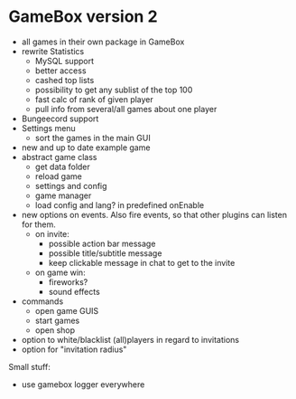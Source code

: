 # GameBox version 2

* all games in their own package in GameBox
* rewrite Statistics
  * MySQL support
  * better access
  * cashed top lists
  * possibility to get any sublist of the top 100
  * fast calc of rank of given player
  * pull info from several/all games about one player
* Bungeecord support
* Settings menu
  * sort the games in the main GUI
* new and up to date example game
* abstract game class
  * get data folder
  * reload game
  * settings and config
  * game manager
  * load config and lang? in predefined onEnable
* new options on events. Also fire events, so that other plugins can listen for them. 
  * on invite:
    * possible action bar message
    * possible title/subtitle message
    * keep clickable message in chat to get to the invite
  * on game win:
    * fireworks?
    * sound effects
* commands
  * open game GUIS
  * start games
  * open shop
* option to white/blacklist (all)players in regard to invitations
* option for "invitation radius"


Small stuff:
* use gamebox logger everywhere
    

